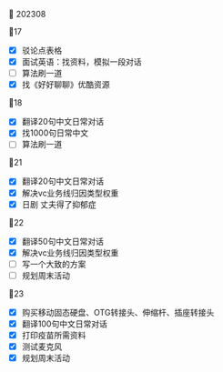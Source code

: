 :date: 202308

:calendar:17
- [x] 驳论点表格
- [x] 面试英语：找资料，模拟一段对话
- [ ] 算法刷一道
- [x] 找《好好聊聊》优酷资源

:calendar:18
- [x] 翻译20句中文日常对话
- [x] 找1000句日常中文
- [ ] 算法刷一道

:calendar:21
- [x] 翻译20句中文日常对话
- [x] 解决vc业务线归因类型权重
- [x] 日剧 丈夫得了抑郁症

:calendar:22
- [x] 翻译50句中文日常对话
- [x] 解决vc业务线归因类型权重
- [ ] 写一个大致的方案
- [ ] 规划周末活动

:calendar:23
- [x] 购买移动固态硬盘、OTG转接头、伸缩杆、插座转接头
- [x] 翻译100句中文日常对话
- [x] 打印疫苗所需资料
- [x] 测试麦克风
- [x] 规划周末活动
